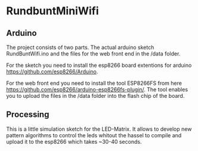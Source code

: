 # RundbuntMiniWifi

## Arduino
The project consists of two parts. The actual arduino sketch RundBuntWifi.ino and the files for the web front end in the /data folder.

For the sketch you need to install the esp8266 board extentions for arduino https://github.com/esp8266/Arduino.

For the web front end you need to install the tool ESP8266FS from here https://github.com/esp8266/arduino-esp8266fs-plugin/.
The tool enables you to upload the files in the /data folder into the flash chip of the board.

## Processing
This is a little simulation sketch for the LED-Matrix. It allows to develop new pattern algorithms to control the leds whitout the hassel to compile and upload it to the esp8266 which takes ~30-40 seconds.
